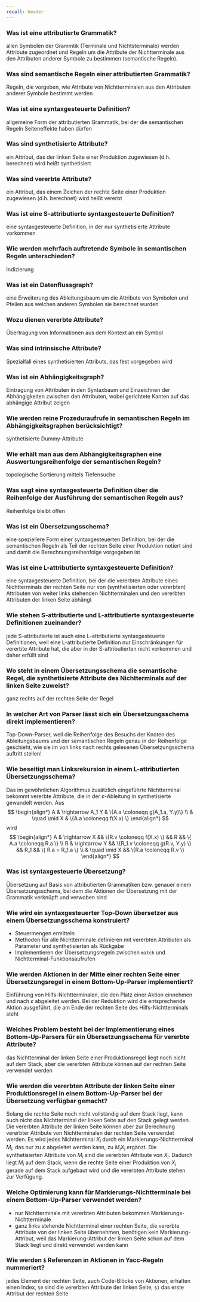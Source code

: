 ```yaml
---
recall: header
---
```


### Was ist eine attributierte Grammatik?

allen Symbolen der Grammtik (Terminale und Nichtsterminale) werden Attribute zugeordnet und Regeln
um die Attribute der Nichtterminale aus den Attributen anderer Symbole zu bestimmen (semantische
Regeln).

### Was sind semantische Regeln einer attributierten Grammatik?

Regeln, die vorgeben, wie Attribute von Nichtterminalen aus den Attributen anderer Symbole bestimmt
werden

### Was ist eine syntaxgesteuerte Definition?

allgemeine Form der attributierten Grammatik, bei der die semantischen Regeln Seiteneffekte haben
dürfen

### Was sind synthetisierte Attribute?

ein Attribut, das der linken Seite einer Produktion zugewiesen (d.h. berechnet) wird heißt
synthetisiert

### Was sind vererbte Attribute?

ein Attribut, das einem Zeichen der rechte Seite einer Produktion zugewiesen (d.h. berechnet) wird
heißt vererbt

### Was ist eine S-attributierte syntaxgesteuerte Definition?

eine syntaxgesteuerte Definition, in der nur synthetisierte Attribute vorkommen

### Wie werden mehrfach auftretende Symbole in semantischen Regeln unterschieden?

Indizierung

### Was ist ein Datenflussgraph?

eine Erweiterung des Ableitungsbaum um die Attribute von Symbolen und Pfeilen aus welchen anderen
Symbolen sie berechnet wurden

### Wozu dienen vererbte Attribute?

Übertragung von Informationen aus dem Kontext an ein Symbol

### Was sind intrinsische Attribute?

Spezialfall eines synthetisierten Attributs, das fest vorgegeben wird

### Was ist ein Abhängigkeitsgraph?

Eintragung von Attributen in den Syntaxbaum und Einzeichnen der Abhängigkeiten zwischen den
Attributen, wobei gerichtete Kanten auf das abhängige Attribut zeigen

### Wie werden reine Prozeduraufrufe in semantischen Regeln im Abhängigkeitsgraphen berücksichtigt?

synthetisierte Dummy-Attribute

### Wie erhält man aus dem Abhängigkeitsgraphen eine Auswertungsreihenfolge der semantischen Regeln?

topologische Sortierung mittels Tiefensuche

### Was sagt eine syntaxgesteuerte Definition über die Reihenfolge der Ausführung der semantischen Regeln aus?

Reihenfolge bleibt offen

### Was ist ein Übersetzungsschema?

eine speziellere Form einer syntaxgesteuerten Definition, bei der die semantischen Regeln als Teil
der rechten Seite einer Produktion notiert sind und damit die Berechnungsreihenfolge vorgegeben ist

### Was ist eine L-attributierte syntaxgesteuerte Definition?

eine syntaxgesteuerte Definition, bei der die vererbten Attribute eines Nichtterminals der rechten
Seite nur von (synthetisierten oder vererbten) Attributen von weiter links stehenden Nichtterminalen
und den vererbten Attributen der linken Seite abhängt

### Wie stehen S-attributierte und L-attributierte syntaxgesteuerte Definitionen zueinander?

jede S-attributierte ist auch eine L-attributierte syntaxgesteuerte Definitionen, weil eine
L-attributierte Definition nur Einschränkungen für vererbte Attribute hat, die aber in der
S-attributierten nicht vorkommen und daher erfüllt sind

### Wo steht in einem Übersetzungsschema die semantische Regel, die synthetisierte Attribute des Nichtterminals auf der linken Seite zuweist?

ganz rechts auf der rechten Seite der Regel

### In welcher Art von Parser lässt sich ein Übersetzungsschema direkt implementieren?

Top-Down-Parser, weil die Reihenfolge des Besuchs der Knoten des Ableitungsbaums und der
semantischen Regeln genau in der Reihenfolge geschieht, wie sie im von links nach rechts gelesenen
Übersetzungsschema auftritt stellen!

### Wie beseitigt man Linksrekursion in einem L-attributierten Übersetzungsschema?

Das im gewöhnlichen Algorithmus zusätzlich eingeführte Nichtterminal bekommt vererbte Attribute, die
in der $\varepsilon$-Ableitung in synthetisierte gewandelt werden. Aus  
$$
\begin{align*}
  A & \rightarrow A_1 Y & \{A.a \coloneqq g(A_1.a, Y.y)\} \\
    & \quad \mid X & \{A.a \coloneqq f(X.x) \}
\end{align*}
$$
wird  
$$
\begin{align*}
  A & \rightarrow X && \{R.v \coloneqq f(X.x) \} && R && \{ A.a \coloneqq R.a \} \\
  R & \rightarrow Y && \{R_1.v \coloneqq g(R.v, Y.y) \} && R_1 && \{ R.a = R_1.a \} \\
    & \quad \mid X && \{R.a \coloneqq R.v \}
\end{align*}
$$

### Was ist syntaxgesteuerte Übersetzung?

Übersetzung auf Basis von attributierten Grammatiken bzw. genauer einem Übersetzungsschema, bei dem
die Aktionen der Übersetzung mit der Grammatik verknüpft und verwoben sind

### Wie wird ein syntaxgesteuerter Top-Down übersetzer aus einem Übersetzungsschema konstruiert?

- Steuermengen ermitteln
- Methoden für alle Nichtterminale definieren mit vererbten Attributen als Parameter und
  synthetisierten als Rückgabe
- Implementieren der Übersetzungsregeln zwischen `match` und Nichtterminal-Funktionsaufrufen

### Wie werden Aktionen in der Mitte einer rechten Seite einer Übersetzungsregel in einem Bottom-Up-Parser implementiert?

Einführung von Hilfs-Nichtterminalen, die den Platz einer Aktion einnehmen und nach $\varepsilon$
abgeleitet werden. Bei der Reduktion wird die entsprechende Aktion ausgeführt, die am Ende der
rechten Seite des Hilfs-Nichtterminals steht

### Welches Problem besteht bei der Implementierung eines Bottom-Up-Parsers für ein Übersetzungsschema für vererbte Attribute?

das Nichtterminal der linken Seite einer Produktionsregel liegt noch nicht auf dem Stack, aber die
vererbten Attribute können auf der rechten Seite verwendet werden

### Wie werden die vererbten Attribute der linken Seite einer Produktionsregel in einem Bottom-Up-Parser bei der Übersetzung verfügbar gemacht?

Solang die rechte Seite noch nicht vollständig auf dem Stack liegt, kann auch nicht das
Nichtterminal der linken Seite auf den Stack gelegt werden. Die vererbten Attribute der linken Seite
können aber zur Berechnung vererbter Attribute von Nichtterminalen der rechten Seite verwendet
werden. Es wird jedes Nichtterminal $X_i$ durch ein Markierungs-Nichtterminal $M_i$, das nur zu
$\varepsilon$ abgeleitet werden kann, zu $M_i X_i$ ergänzt. Die synthetisierten Attribute von $M_i$
sind die vererbten Attribute von $X_i$. Dadurch liegt $M_i$ auf dem Stack, wenn die rechte Seite
einer Produktion von $X_i$ gerade auf dem Stack aufgebaut wird und die vererbten Attribute stehen
zur Verfügung.

### Welche Optimierung kann für Markierungs-Nichtterminale bei einem Bottom-Up-Parser verwendet werden?

- nur Nichtterminale mit vererbten Attributen bekommen Markierungs-Nichtterminale
- ganz links stehende Nichtterminal einer rechten Seite, die vererbte Attribute von der linken Seite
  übernehmen, benötigen kein Markierung-Attribut, weil das Markierung-Attribut der linken Seite
  schon auf dem Stack liegt und direkt verwendet werden kann

### Wie werden `$` Referenzen in Aktionen in Yacc-Regeln nummeriert?

jedes Element der rechten Seite, auch Code-Blöcke von Aktionen, erhalten einen Index, `$0` sind die
vererbten Attribute der linken Seite, `$1` das erste Attribut der rechten Seite
